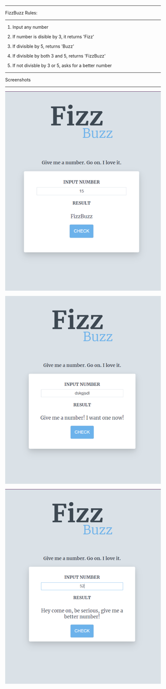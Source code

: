 ************
FizzBuzz Rules: 
************

1. Input any number 

2. If number is disible by 3, it returns 'Fizz' 

3. If divisible by 5, returns 'Buzz'

4. If divisible by both 3 and 5, returns 'FizzBuzz' 

5. If not divisble by 3 or 5, asks for a better number

************
Screenshots
************

![](screenshots/1.png)

![](screenshots/2.png)

![](screenshots/3.png)
